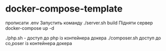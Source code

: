 # docker-compose-template

прописати .env
Запустить команду ./server.sh build
Підняти сервер docker-compose up -d


./php.sh - доступ до php із контейнера докера
./composer.sh доступ до co,poser із контейнера докера
